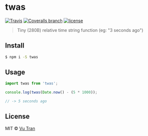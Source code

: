 # twas

[![Travis](https://img.shields.io/travis/vutran/twas/master.svg?maxAge=2592000&style=flat-square)](https://travis-ci.org/vutran/twas) [![Coveralls branch](https://img.shields.io/coveralls/vutran/twas/master.svg?maxAge=2592000&style=flat-square)](https://coveralls.io/github/vutran/twas) [![license](https://img.shields.io/github/license/vutran/twas.svg?maxAge=2592000&style=flat-square)](LICENSE)

> Tiny (280B) relative time string function (eg: "3 seconds ago")

## Install

```bash
$ npm i -S twas
```

## Usage

```js
import twas from 'twas';

console.log(twas(Date.now() - (5 * 1000));

// -> 5 seconds ago
```

## License

MIT © [Vu Tran](https://github.com/vutran)

